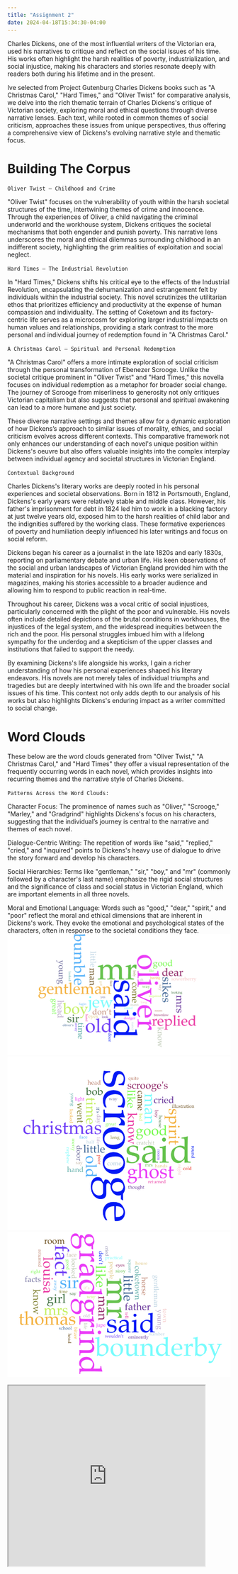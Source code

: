 ```yaml
---
title: "Assignment 2"
date: 2024-04-18T15:34:30-04:00
---
```


Charles Dickens, one of the most influential writers of the Victorian era, used his narratives to critique and reflect on the social issues of his time. His works often highlight the harsh realities of poverty, industrialization, and social injustice, making his characters and stories resonate deeply with readers both during his lifetime and in the present.

Ive selected from Project Gutenburg Charles Dickens books such as "A Christmas Carol," "Hard Times," and "Oliver Twist" for comparative analysis, we delve into the rich thematic terrain of Charles Dickens's critique of Victorian society, exploring moral and ethical questions through diverse narrative lenses. Each text, while rooted in common themes of social criticism, approaches these issues from unique perspectives, thus offering a comprehensive view of Dickens's evolving narrative style and thematic focus.

# Building The Corpus

`Oliver Twist – Childhood and Crime`

"Oliver Twist" focuses on the vulnerability of youth within the harsh societal structures of the time, intertwining themes of crime and innocence. Through the experiences of Oliver, a child navigating the criminal underworld and the workhouse system, Dickens critiques the societal mechanisms that both engender and punish poverty. This narrative lens underscores the moral and ethical dilemmas surrounding childhood in an indifferent society, highlighting the grim realities of exploitation and social neglect.

`Hard Times – The Industrial Revolution`

In "Hard Times," Dickens shifts his critical eye to the effects of the Industrial Revolution, encapsulating the dehumanization and estrangement felt by individuals within the industrial society. This novel scrutinizes the utilitarian ethos that prioritizes efficiency and productivity at the expense of human compassion and individuality. The setting of Coketown and its factory-centric life serves as a microcosm for exploring larger industrial impacts on human values and relationships, providing a stark contrast to the more personal and individual journey of redemption found in "A Christmas Carol."

`A Christmas Carol – Spiritual and Personal Redemption`

"A Christmas Carol" offers a more intimate exploration of social criticism through the personal transformation of Ebenezer Scrooge. Unlike the societal critique prominent in "Oliver Twist" and "Hard Times," this novella focuses on individual redemption as a metaphor for broader social change. The journey of Scrooge from miserliness to generosity not only critiques Victorian capitalism but also suggests that personal and spiritual awakening can lead to a more humane and just society.

These diverse narrative settings and themes allow for a dynamic exploration of how Dickens’s approach to similar issues of morality, ethics, and social criticism evolves across different contexts. This comparative framework not only enhances our understanding of each novel's unique position within Dickens's oeuvre but also offers valuable insights into the complex interplay between individual agency and societal structures in Victorian England.

`Contextual Background`

Charles Dickens's literary works are deeply rooted in his personal experiences and societal observations. Born in 1812 in Portsmouth, England, Dickens's early years were relatively stable and middle class. However, his father's imprisonment for debt in 1824 led him to work in a blacking factory at just twelve years old, exposed him to the harsh realities of child labor and the indignities suffered by the working class. These formative experiences of poverty and humiliation deeply influenced his later writings and focus on social reform.

Dickens began his career as a journalist in the late 1820s and early 1830s, reporting on parliamentary debate and urban life. His keen observations of the social and urban landscapes of Victorian England provided him with the material and inspiration for his novels. His early works were serialized in magazines, making his stories accessible to a broader audience and allowing him to respond to public reaction in real-time.

Throughout his career, Dickens was a vocal critic of social injustices, particularly concerned with the plight of the poor and vulnerable. His novels often include detailed depictions of the brutal conditions in workhouses, the injustices of the legal system, and the widespread inequities between the rich and the poor. His personal struggles imbued him with a lifelong sympathy for the underdog and a skepticism of the upper classes and institutions that failed to support the needy.

By examining Dickens's life alongside his works, I gain a richer understanding of how his personal experiences shaped his literary endeavors. His novels are not merely tales of individual triumphs and tragedies but are deeply intertwined with his own life and the broader social issues of his time. This context not only adds depth to our analysis of his works but also highlights Dickens's enduring impact as a writer committed to social change.

# Word Clouds
These below are the word clouds generated from "Oliver Twist," "A Christmas Carol," and "Hard Times" they offer a visual representation of the frequently occurring words in each novel, which provides insights into recurring themes and the narrative style of Charles Dickens.

`Patterns Across the Word Clouds:`

Character Focus: The prominence of names such as "Oliver," "Scrooge," "Marley," and "Gradgrind" highlights Dickens's focus on his characters, suggesting that the individual’s journey is central to the narrative and themes of each novel.

Dialogue-Centric Writing: The repetition of words like "said," "replied," "cried," and "inquired" points to Dickens's heavy use of dialogue to drive the story forward and develop his characters. 

Social Hierarchies: Terms like "gentleman," "sir," "boy," and "mr" (commonly followed by a character's last name) emphasize the rigid social structures and the significance of class and social status in Victorian England, which are important elements in all three novels.

Moral and Emotional Language: Words such as "good," "dear," "spirit," and "poor" reflect the moral and ethical dimensions that are inherent in Dickens's work. They evoke the emotional and psychological states of the characters, often in response to the societal conditions they face.
![Oliver](/assets/images/wordcloud1.png)
![christmas](/assets/images/wordcloud2.png)
![hardtimes](/assets/images/wordcloud3.png)
<iframe style='width: 444px; height: 408px;' src='https://voyant-tools.org/?corpus=2f1db633932bb3232d587ede65c78ba1&docId=0615089db24d3c6c9634e85b1a984c9e&view=Knots'></iframe>
